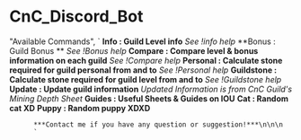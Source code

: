 # CnC_Discord_Bot

"Available Commands",
 `
          **Info : Guild Level info**
          *See !info help*
          **Bonus : Guild Bonus **
          *See !Bonus help*
          **Compare : Compare level & bonus information on each guild**
                          *See !Compare help*
          **Personal : Calculate stone required for guild personal from and to**
                           *See !Personal help*
          **Guildstone : Calculate stone required for guild level from and to**
                             *See !Guildstone help*
          **Update : Update guild information**
          *Updated Information is from CnC Guild's Mining Depth Sheet*
          **Guides : Useful Sheets & Guides on IOU**
          **Cat : Random cat XD**
          **Puppy : Random puppy XDXD**

          ***Contact me if you have any question or suggestion!***\n\n\n
          `
